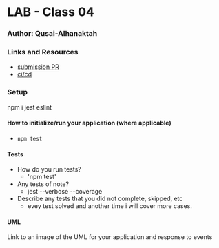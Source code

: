 # LAB - Class 04

### Author: Qusai-Alhanaktah

### Links and Resources

- [submission PR](https://github.com/401-advanced-javascript-qusaiAlhanaktah/lab-04/pull/1)
- [ci/cd](https://github.com/401-advanced-javascript-qusaiAlhanaktah/lab-04/actions)

### Setup
npm i jest eslint

#### How to initialize/run your application (where applicable)

- `npm test`

#### Tests

- How do you run tests?
     - 'npm test'
- Any tests of note?
     - jest --verbose --coverage
- Describe any tests that you did not complete, skipped, etc
     - evey test solved and another time i will cover more cases.
#### UML
Link to an image of the UML for your application and response to events